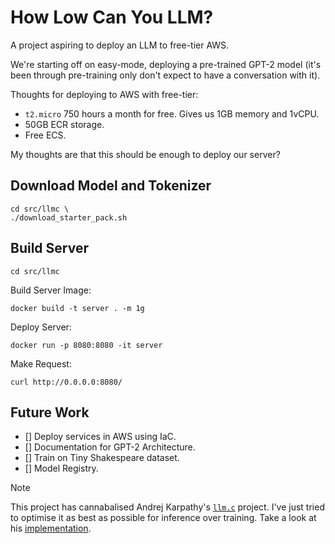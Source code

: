 # How Low Can You LLM?

A project aspiring to deploy an LLM to free-tier AWS.

We're starting off on easy-mode, deploying a pre-trained GPT-2 model (it's been through pre-training only don't expect to have a conversation with it).

Thoughts for deploying to AWS with free-tier:
- `t2.micro` 750 hours a month for free. Gives us 1GB memory and 1vCPU.
- 50GB ECR storage.
- Free ECS.

My thoughts are that this should be enough to deploy our server?

## Download Model and Tokenizer

```
cd src/llmc \
./download_starter_pack.sh
```

## Build Server

```
cd src/llmc
```

Build Server Image:

```
docker build -t server . -m 1g
```

Deploy Server:

```
docker run -p 8080:8080 -it server
```

Make Request:

```
curl http://0.0.0.0:8080/
```

## Future Work

- [] Deploy services in AWS using IaC.
- [] Documentation for GPT-2 Architecture.
- [] Train on Tiny Shakespeare dataset.
- [] Model Registry.

> [!NOTE]
> This project has cannabalised Andrej Karpathy's [`llm.c`](https://github.com/karpathy/llm.c) project. I've just tried to optimise it as best as possible for inference over training. Take a look at his [implementation](https://github.com/karpathy/llm.c/blob/master/train_gpt2.c).
